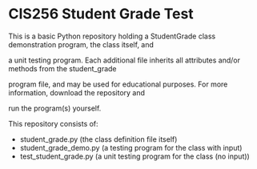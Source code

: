 # CIS256 Student Grade Test

This is a basic Python repository holding a StudentGrade class demonstration program, the class itself, and

a unit testing program. Each additional file inherits all attributes and/or methods from the student\_grade

program file, and may be used for educational purposes. For more information, download the repository and

run the program(s) yourself.



This repository consists of:

* student\_grade.py (the class definition file itself)
* student\_grade\_demo.py (a testing program for the class with input)
* test\_student\_grade.py (a unit testing program for the class (no input))
